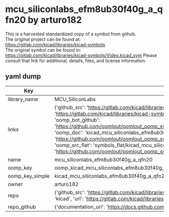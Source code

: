 # mcu_siliconlabs_efm8ub30f40g_a_qfn20 by arturo182  
This is a harvested standardized copy of a symbol from github.  
The original project can be found at:  
https://gitlab.com/kicad/libraries/kicad-symbols  
The original symbol can be found in:
https://gitlab.com/kicad/libraries/kicad-symbols/Video.kicad_sym
Please consult that link for additional, details, files, and license information.  
## yaml dump  
| Key | Value |  
| --- | --- |  
| library_name | MCU_SiliconLabs |  
| links | {'github_src': 'https://gitlab.com/kicad/libraries/kicad-symbols/Video.kicad_sym', 'github_src_repo': 'https://gitlab.com/kicad/libraries/kicad-symbols', 'oomp_bot': 'kicad_mcu_siliconlabs_efm8ub30f40g_a_qfn20/working', 'oomp_bot_github': 'https://github.com/oomlout/oomlout_oomp_symbol_bot/tree/main/kicad_mcu_siliconlabs_efm8ub30f40g_a_qfn20/working', 'oomp_doc': 'kicad_mcu_siliconlabs_efm8ub30f40g_a_qfn20/working', 'oomp_doc_github': 'https://github.com/oomlout/oomlout_oomp_symbol_doc/tree/main/kicad_mcu_siliconlabs_efm8ub30f40g_a_qfn20/working', 'oomp_src_flat': 'symbols_flat/kicad_mcu_siliconlabs_efm8ub30f40g_a_qfn20/working', 'oomp_src_flat_github': 'https://github.com/oomlout/oomlout_oomp_symbol_src/tree/main/kicad_mcu_siliconlabs_efm8ub30f40g_a_qfn20/working'} |  
| name | mcu_siliconlabs_efm8ub30f40g_a_qfn20 |  
| oomp_key | oomp_kicad_mcu_siliconlabs_efm8ub30f40g_a_qfn20 |  
| oomp_key_simple | kicad_mcu_siliconlabs_efm8ub30f40g_a_qfn20 |  
| owner | arturo182 |  
| repo | {'github_src': 'https://gitlab.com/kicad/libraries/kicad-symbols/Video.kicad_sym', 'name': 'libraries/kicad-symbols', 'owner': 'kicad', 'url': 'https://gitlab.com/kicad/libraries/kicad-symbols'} |  
| repo_github | {'documentation_url': 'https://docs.github.com/rest/repos/repos#get-a-repository', 'message': 'Not Found'} |  

